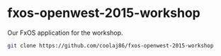 # fxos-openwest-2015-workshop
Our FxOS application for the workshop.

```bash
git clone https://github.com/coolaj86/fxos-openwest-2015-workshop
```
